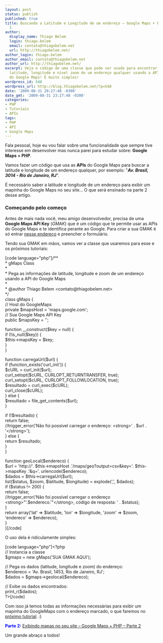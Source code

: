```yaml
---
layout: post
status: publish
published: true
title: Buscando a Latitude e Longitude de um endereço – Google Maps + PHP – Parte
  1
author:
  display_name: Thiago Belem
  login: thiago.belem
  email: contato@thiagobelem.net
  url: http://thiagobelem.net/
author_login: thiago.belem
author_email: contato@thiagobelem.net
author_url: http://thiagobelem.net/
excerpt: Veja o código de uma classe que pode ser usada para encontrar os dados de
  latitude, longitude e nível zoom de um endereço qualquer usando a API de informações
  do Google Maps! É muito simples!
wordpress_id: 548
wordpress_url: http://blog.thiagobelem.net/?p=548
date: '2009-08-31 20:27:48 -0300'
date_gmt: '2009-08-31 23:27:48 -0300'
categories:
- PHP
- Tutoriais
- APIs
tags:
- PHP
- API
- Google Maps
---
```

<p>Fala pessoal, hoje eu vou falar sobre uma funcionalidade que sempre tive interesse em desenvolver mas nunca parei para estudar sobre: <strong>Google Maps + PHP</strong>.</p>
<p>Vamos fazer um código que usa as <strong>APIs</strong> do Google Maps para buscar a latitude e longitude de um endereço qualquer, por exemplo: "<strong><em>Av. Brasil, 3014 - Rio de Janeiro, RJ</em></strong>".</p>
<p>É necessário saber a latitude e longitude de um endereço para exibir um mapinha do Google Maps no seu site... O que será ensinado na parte 2 desse artigo.</p>
<h3>Começando pelo começo</h3>
<p>Antes de mais nada você, meu amigo desenvolvedor, precisa de uma <strong>Google Maps API Key</strong> (<em>GMAK</em>) que é um código que te permite usar as APIs do Google Maps e te identifica perante ao Google. Para criar a sua GMAK é só entrar <a href="http://code.google.com/intl/pt-BR/apis/maps/signup.html" target="_blank">nesse endereço</a> e preencher o formulário.</p>
<p>Tendo sua GMAK em mãos, vamos ver a classe que usaremos para esse e os próximos tutoriais:</p>
<p>[code language="php"]/**<br />
 * gMaps Class<br />
 *<br />
 * Pega as informações de latitude, longitude e zoom de um endereço usando a API do Google Maps<br />
 *<br />
 * @author Thiago Belem &lt;contato@thiagobelem.net&gt;<br />
 */<br />
class gMaps {<br />
	// Host do GoogleMaps<br />
	private $mapsHost = 'maps.google.com';<br />
	// Sua Google Maps API Key<br />
	public $mapsKey = '';</p>
<p>	function __construct($key = null) {<br />
		if (!is_null($key)) {<br />
			$this-&gt;mapsKey = $key;<br />
		}<br />
	}</p>
<p>	function carregaUrl($url) {<br />
		if (function_exists('curl_init')) {<br />
			$cURL = curl_init($url);<br />
			curl_setopt($cURL, CURLOPT_RETURNTRANSFER, true);<br />
			curl_setopt($cURL, CURLOPT_FOLLOWLOCATION, true);<br />
			$resultado = curl_exec($cURL);<br />
			curl_close($cURL);<br />
		} else {<br />
			$resultado = file_get_contents($url);<br />
		}</p>
<p>		if (!$resultado) {<br />
			return false;<br />
			//trigger_error('Não foi possível carregar o endereço: &lt;strong&gt;' . $url . '&lt;/strong&gt;');<br />
		} else {<br />
			return $resultado;<br />
		}<br />
	}</p>
<p>	function geoLocal($endereco) {<br />
		$url = 'http://'. $this-&gt;mapsHost .'/maps/geo?output=csv&amp;key='. $this-&gt;mapsKey .'&amp;q='. urlencode($endereco);<br />
		$dados = $this-&gt;carregaUrl($url);<br />
		list($status, $zoom, $latitude, $longitude) = explode(',', $dados);<br />
		if ($status != 200) {<br />
			return false;<br />
			//trigger_error('Não foi possível carregar o endereço &lt;strong&gt;&quot;'.$endereco.'&quot;&lt;/strong&gt;, código de resposta: ' . $status);<br />
		}<br />
		return array('lat' =&gt; $latitude, 'lon' =&gt; $longitude, 'zoom' =&gt; $zoom, 'endereco' =&gt; $endereco);<br />
	}<br />
}[/code]</p>
<p>O uso dela é ridiculamente simples:</p>
<p>[code language="php"]&lt;?php<br />
// Instancia a classe<br />
$gmaps = new gMaps('SUA GMAK AQUI');</p>
<p>// Pega os dados (latitude, longitude e zoom) do endereço:<br />
$endereco = 'Av. Brasil, 1453, Rio de Janeiro, RJ';<br />
$dados = $gmaps-&gt;geolocal($endereco);</p>
<p>// Exibe os dados encontrados:<br />
print_r($dados);<br />
?&gt;[/code]</p>
<p>Com isso já temos todas as informações necessárias para exibir um mapinha do GoogleMaps com o endereço marcado, o que faremos no <a href="http://blog.thiagobelem.net/html/exibindo-mapas-no-seu-site-google-maps-php-parte-2/" target="_blank">próximo tutorial</a>. :)</p>
<p><strong style="color: blue">Parte 2:</strong> <a href="http://blog.thiagobelem.net/html/exibindo-mapas-no-seu-site-google-maps-php-parte-2/" target="_blank">Exibindo mapas no seu site – Google Maps + PHP – Parte 2</a></p>
<p>Um grande abraço a todos!</p>
